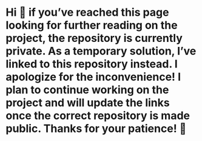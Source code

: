 # Hi 👋 if you’ve reached this page looking for further reading on the project, the repository is currently private. As a temporary solution, I’ve linked to this repository instead. I apologize for the inconvenience! I plan to continue working on the project and will update the links once the correct repository is made public. Thanks for your patience! 🩵
